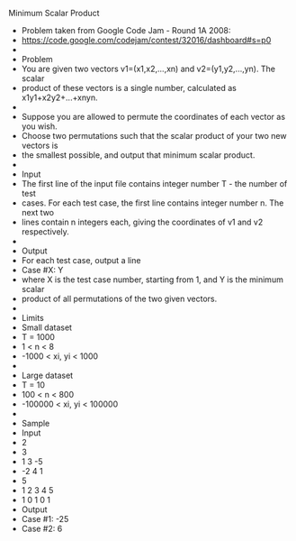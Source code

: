 Minimum Scalar Product
 - Problem taken from Google Code Jam - Round 1A 2008:
 - https://code.google.com/codejam/contest/32016/dashboard#s=p0
 - 
 - Problem
 - You are given two vectors v1=(x1,x2,...,xn) and v2=(y1,y2,...,yn). The scalar 
 - product of these vectors is a single number, calculated as x1y1+x2y2+...+xnyn.
 -
 - Suppose you are allowed to permute the coordinates of each vector as you wish.
 - Choose two permutations such that the scalar product of your two new vectors is
 - the smallest possible, and output that minimum scalar product.
 -
 - Input
 - The first line of the input file contains integer number T - the number of test
 - cases. For each test case, the first line contains integer number n. The next two
 - lines contain n integers each, giving the coordinates of v1 and v2 respectively.
 -
 - Output
 - For each test case, output a line
 - Case #X: Y
 - where X is the test case number, starting from 1, and Y is the minimum scalar
 - product of all permutations of the two given vectors.
 -
 - Limits
 - Small dataset
 - T = 1000
 - 1 < n < 8
 - -1000 < xi, yi < 1000
 -
 - Large dataset
 - T = 10
 - 100 < n < 800
 - -100000 < xi, yi < 100000
 -
 - Sample
 - Input 
 - 2
 - 3
 - 1 3 -5
 - -2 4 1
 - 5
 - 1 2 3 4 5
 - 1 0 1 0 1
 - Output
 - Case #1: -25
 - Case #2: 6